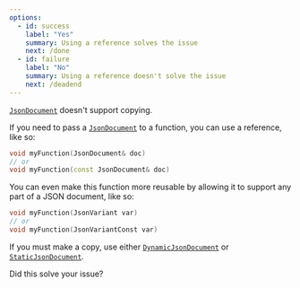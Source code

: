 ```yaml
---
options:
  - id: success
    label: "Yes"
    summary: Using a reference solves the issue
    next: /done
  - id: failure
    label: "No"
    summary: Using a reference doesn't solve the issue
    next: /deadend
---
```


[`JsonDocument`](/v6/api/jsondocument/) doesn't support copying.

If you need to pass a [`JsonDocument`](/v6/api/jsondocument/) to a function, you can use a reference, like so:

```c++
void myFunction(JsonDocument& doc)
// or
void myFunction(const JsonDocument& doc)
```

You can even make this function more reusable by allowing it to support any part of a JSON document, like so:

```c++
void myFunction(JsonVariant var)
// or
void myFunction(JsonVariantConst var)
```

If you must make a copy, use either [`DynamicJsonDocument`](/v6/api/dynamicjsondocument/) or [`StaticJsonDocument`](/v6/api/staticjsondocument/).

Did this solve your issue?